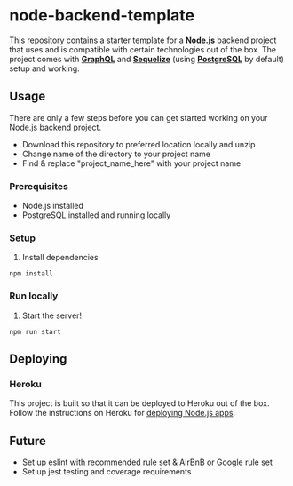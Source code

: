 # node-backend-template

This repository contains a starter template for a 
[**Node.js**](https://nodejs.org/) backend project that uses and is compatible 
with certain technologies out of the box. The project comes with [**GraphQL**](https://graphql.org/) 
and [**Sequelize**](https://sequelize.org) (using [**PostgreSQL**](https://www.postgresql.org/) 
by default) setup and working.

## Usage

There are only a few steps before you can get started working on your Node.js 
backend project.

- Download this repository to preferred location locally and unzip 
- Change name of the directory to your project name
- Find & replace "project_name_here" with your project name

### Prerequisites

* Node.js installed
* PostgreSQL installed and running locally

### Setup

1. Install dependencies

```shell script
npm install
```

### Run locally

1. Start the server!

```shell script
npm run start
```

## Deploying

### Heroku

This project is built so that it can be deployed to Heroku out of the box. 
Follow the instructions on Heroku for [deploying Node.js apps](https://devcenter.heroku.com/articles/deploying-nodejs).

## Future

- Set up eslint with recommended rule set & AirBnB or Google rule set
- Set up jest testing and coverage requirements
